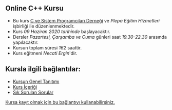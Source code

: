 ## Online C++ Kursu

+ Bu kurs [C ve Sistem Programcıları Derneği](http://www.csystem.org/) ve _Plepa Eğitim Hizmetleri_ işbirliği ile düzenlenmektedir.
+ Kurs _09 Haziran 2020 tarihinde_ başlayacaktır.
+ Dersler _Pazartesi, Çarşamba ve Cuma_ günleri saat _19.30-22.30_ arasında yapılacaktır.
+ Kursun toplam süresi _162_ saattir.
+ Kurs eğitmeni _Necati Ergin_'dir.

## Kursla ilgili bağlantılar:
+ [Kursun Genel Tanıtımı](https://github.com/CSD-1993/Online-Cplusplus-Kursu/blob/master/kurs-tanıtımı.md)
+ [Kurs İçeriği](https://github.com/CSD-1993/Online-Cplusplus-Kursu/blob/master/kurs-icerigi.md)
+ [Sık Sorulan Sorular](https://github.com/CSD-1993/Online-Cplusplus-Kursu/edit/master/sss.md)

[Kursa kayıt olmak için bu bağlantıyı kullanabilirsiniz.](https://us02web.zoom.us/meeting/register/tZUof--urDkqGdYPlb3Y8RyxFxMUpBxuiGna)
